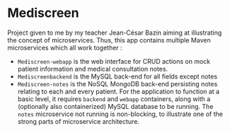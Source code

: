# Mediscreen
Project given to me by my teacher Jean-César Bazin aiming at illustrating the concept of microservices. Thus, this app contains multiple Maven microservices which all work together :
- `Mediscreen-webapp` is the web interface for CRUD actions on mock patient information and medical consultation notes.
- `Mediscreenbackend` is the MySQL back-end for all fields except notes
- `Mediscreen-notes` is the NoSQL MongoDB back-end persisting notes relating to each and every patient.
For the application to function at a basic level, it requires `backend` and `webapp` containers, along with a (optionally also containerized) MySQL database to be running. The `notes` microservice not running is non-blocking, to illustrate one of the strong parts of microservice architecture.
